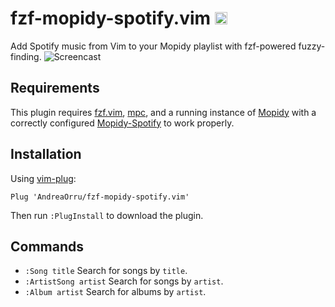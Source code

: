 # fzf-mopidy-spotify.vim <a href='https://www.recurse.com' title='Made with love at the Recurse Center'><img src='https://cloud.githubusercontent.com/assets/2883345/11325206/336ea5f4-9150-11e5-9e90-d86ad31993d8.png' height='20px'/></a>

Add Spotify music from Vim to your Mopidy playlist with fzf-powered fuzzy-finding.
![Screencast](http://i.imgur.com/mk2d4bv.gif)

## Requirements
This plugin requires [fzf.vim](https://github.com/junegunn/fzf.vim),
[mpc](http://www.musicpd.org/clients/mpc/), and a running
instance of [Mopidy](https://www.mopidy.com) with a correctly configured
[Mopidy-Spotify](https://github.com/mopidy/mopidy-spotify) to work properly.

## Installation
Using [vim-plug](https://github.com/junegunn/vim-plug):
```vim
Plug 'AndreaOrru/fzf-mopidy-spotify.vim'
```
Then run `:PlugInstall` to download the plugin.

## Commands
- `:Song title` Search for songs by `title`.
- `:ArtistSong artist` Search for songs by `artist`.
- `:Album artist` Search for albums by `artist`.

